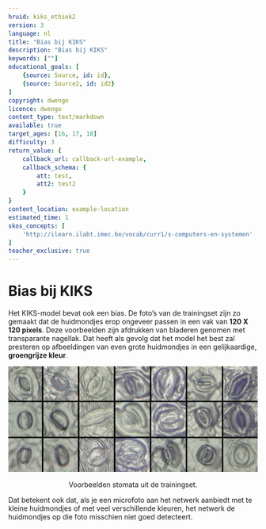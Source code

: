 ```yaml
---
hruid: kiks_ethiek2
version: 3
language: nl
title: "Bias bij KIKS"
description: "Bias bij KIKS"
keywords: [""]
educational_goals: [
    {source: Source, id: id}, 
    {source: Source2, id: id2}
]
copyright: dwengo
licence: dwengo
content_type: text/markdown
available: true
target_ages: [16, 17, 18]
difficulty: 3
return_value: {
    callback_url: callback-url-example,
    callback_schema: {
        att: test,
        att2: test2
    }
}
content_location: example-location
estimated_time: 1
skos_concepts: [
    'http://ilearn.ilabt.imec.be/vocab/curr1/s-computers-en-systemen'
]
teacher_exclusive: true
---
```


# Bias bij KIKS

Het KIKS-model bevat ook een bias. De foto’s van de trainingset zijn zo gemaakt dat de huidmondjes erop ongeveer passen in een vak van **120 X 120 pixels**.
Deze voorbeelden zijn afdrukken van bladeren genomen met transparante nagellak. Dat heeft als gevolg dat het model het best zal presteren op afbeeldingen
van even grote huidmondjes in een gelijkaardige, **groengrijze kleur**.

![voorbeeld trainingset](embed/vierkantjespositievestomatavoorbeelden.png "Voorbeelden stomata uit de trainingset") 
<figure>
    <figcaption align = "center">Voorbeelden stomata uit de trainingset.</figcaption>
</figure> 

Dat betekent ook dat, als je een microfoto aan het netwerk aanbiedt met te kleine huidmondjes of met veel verschillende kleuren, het netwerk de huidmondjes op die foto misschien niet goed detecteert.


